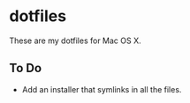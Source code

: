# dotfiles

These are my dotfiles for Mac OS X.

## To Do

* Add an installer that symlinks in all the files.

